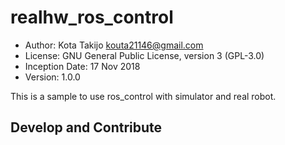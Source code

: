 # realhw_ros_control
* Author: Kota Takijo <kouta21146@gmail.com>
* License: GNU General Public License, version 3 (GPL-3.0)
* Inception Date: 17 Nov 2018
* Version: 1.0.0

This is a sample to use ros_control with simulator and real robot.

## Develop and Contribute
